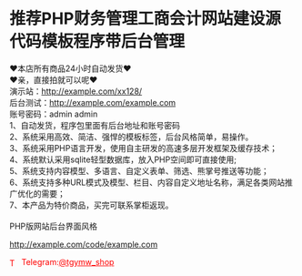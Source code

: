 # 推荐PHP财务管理工商会计网站建设源代码模板程序带后台管理

❤本店所有商品24小时自动发货❤<br>❤亲，直接拍就可以呢❤<br>  演示站：http://example.com/xx128/<br> 后台测试：http://example.com/example.com<br>账号密码：admin admin<br>  1、自动发货，程序包里面有后台地址和账号密码<br>2、系统采用高效、简洁、强悍的模板标签，后台风格简单，易操作。<br>3、系统采用PHP语言开发，使用自主研发的高速多层开发框架及缓存技术；<br>4、系统默认采用sqlite轻型数据库，放入PHP空间即可直接使用;<br>5、系统支持内容模型、多语言、自定义表单、筛选、熊掌号推送等功能；<br>  6、系统支持多种URL模式及模型、栏目、内容自定义地址名称，满足各类网站推广优化的需要；<br>7、本产品为特价商品，买完可联系掌柜返现。<br><br>PHP版网站后台界面风格<br>

http://example.com/code/example.com







<p style="color: red;"><img src="https://cdn-icons-png.flaticon.com/512/2111/2111646.png" alt="Telegram Icon" style="width: 16px; vertical-align: middle; margin-right: 5px;">Telegram:<a href="https://t.me/tgymw_shop" style="color: red;">@tgymw_shop</a></p>
